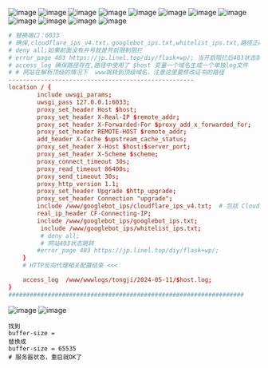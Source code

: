 
![image](https://github.com/wonima136/xiu/assets/100024933/b82f05c4-43d9-4099-86c1-fee6c54792d2)
![image](https://github.com/wonima136/xiu/assets/100024933/3a4d3871-d4a4-4fea-ab6e-2631e01d0de7)
![image](https://github.com/wonima136/xiu/assets/100024933/2a23e788-7567-40cf-93c9-b473305a606a)
![image](https://github.com/wonima136/xiu/assets/100024933/bc68b849-a272-497e-bd1a-b8c486edcebc)
![image](https://github.com/wonima136/xiu/assets/100024933/a65f871d-3f96-4b49-8bd0-06510d55655f)
![image](https://github.com/wonima136/xiu/assets/100024933/22357eba-6743-4ad7-8ad3-e92aa0030d2d)
![image](https://github.com/wonima136/xiu/assets/100024933/d9c6d645-320c-41c0-8329-efa50d0023cd)
![image](https://github.com/wonima136/xiu/assets/100024933/438e3b85-a642-497e-a810-d1ecae02da9e)
![image](https://github.com/wonima136/xiu/assets/100024933/51d5c92d-6337-47eb-a381-ab1a6ee24246)
![image](https://github.com/wonima136/xiu/assets/100024933/3bf24a0a-1aec-4fca-b828-a4fd61889d5b)
![image](https://github.com/wonima136/xiu/assets/100024933/0332aeec-1327-4f7c-a9cb-b95742d1ea14)
![image](https://github.com/wonima136/xiu/assets/100024933/c5da7a28-d9bc-4645-8cb0-ac1d20a0ca83)

```conf
# 替换端口：6033
# 确保,cloudflare_ips_v4.txt，googlebot_ips.txt,whitelist_ips.txt,路径正确.
# deny all;如果前面没有井号就是开启限制阻拦
# error_page 403 https://jp.linel.top/diy/flask+wp/; 当开启阻拦后403状态跳转到的落地页地址
# access_log 确保路径存在,路径中使用了 $host 变量一个域名生成一个单独log文件
# # 网站在解析顶级的情况下  www跳转到顶级域名，注意这里要修改证书的路径
----------------------------------------------------
location / {
        include uwsgi_params;
        uwsgi_pass 127.0.0.1:6033;
        proxy_set_header Host $host;
        proxy_set_header X-Real-IP $remote_addr;
        proxy_set_header X-Forwarded-For $proxy_add_x_forwarded_for;
        proxy_set_header REMOTE-HOST $remote_addr;
        add_header X-Cache $upstream_cache_status;
        proxy_set_header X-Host $host:$server_port;
        proxy_set_header X-Scheme $scheme;
        proxy_connect_timeout 30s;
        proxy_read_timeout 86400s;
        proxy_send_timeout 30s;
        proxy_http_version 1.1;
        proxy_set_header Upgrade $http_upgrade;
        proxy_set_header Connection "upgrade";
		include /www/googlebot_ips/cloudflare_ips_v4.txt;  # 包括 Cloudflare IP
		real_ip_header CF-Connecting-IP;
		include /www/googlebot_ips/googlebot_ips.txt;
         include /www/googlebot_ips/whitelist_ips.txt;
         # deny all;
         # 网站403状态跳转
		#error_page 403 https://jp.linel.top/diy/flask+wp/;
    }
    # HTTP反向代理相关配置结束 <<<

    access_log  /www/wwwlogs/tongji/2024-05-11/$host.log;
}
##################################################################
```
![image](https://github.com/wonima136/xiu/assets/100024933/70e1b911-06e3-4a44-8248-27913fd56503)
![image](https://github.com/wonima136/xiu/assets/100024933/f1dcb736-0b22-49ed-b06e-7a566685a79d)
```nginx
找到
buffer-size = 
替换成
buffer-size = 65535
# 服务器状态，重启就OK了
```
